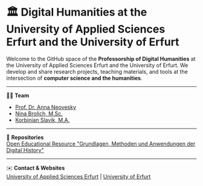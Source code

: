 # 🏛️ Digital Humanities at the University of Applied Sciences Erfurt and the University of Erfurt

Welcome to the GitHub space of the **Professorship of Digital Humanities** at the University of Applied Sciences Erfurt and the University of Erfurt.
We develop and share research projects, teaching materials, and tools at the intersection of **computer science and the humanities**.  

---

👩‍🏫 **Team**  
- [Prof. Dr. Anna Neovesky](https://github.com/annaneo)
- [Nina Brolich, M.Sc.](https://github.com/nina-bro)
- [Korbinian Slavik, M.A.](https://github.com/komisla)

---

📂 **Repositories**  
[Open Educational Resource "Grundlagen, Methoden und Anwendungen der Digital History"](https://dh-erfurt.github.io/digital-history/home.html)

---

✉️ **Contact & Websites**  
[University of Applied Sciences Erfurt](https://ai.fh-erfurt.de/neovesky) | [University of Erfurt](https://www.uni-erfurt.de/philosophische-fakultaet/seminare-professuren/historisches-seminar/professuren/dh)
